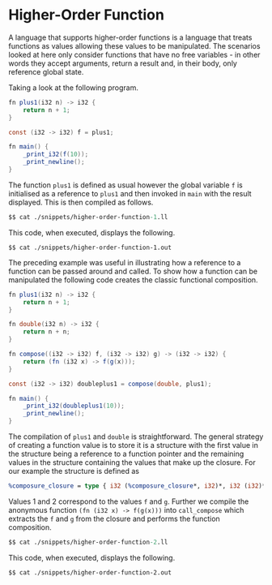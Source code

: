 # Higher-Order Function

A language that supports higher-order functions is a language that treats functions as values allowing these values to be manipulated.  The scenarios looked at here only consider functions that have no free variables - in other words they accept arguments, return a result and, in their body, only reference global state.

Taking a look at the following program.

```java
fn plus1(i32 n) -> i32 {
    return n + 1;
}

const (i32 -> i32) f = plus1;

fn main() {
    _print_i32(f(10));
    _print_newline();
}
```

The function `plus1` is defined as usual however the global variable `f` is initialised as a reference to `plus1` and then invoked in `main` with the result displayed.  This is then compiled as follows.

```llvm
$$ cat ./snippets/higher-order-function-1.ll
```

This code, when executed, displays the following.

```
$$ cat ./snippets/higher-order-function-1.out
```

The preceding example was useful in illustrating how a reference to a function can be passed around and called.  To show how a function can be manipulated the following code creates the classic functional composition.

```java
fn plus1(i32 n) -> i32 {
    return n + 1;
}

fn double(i32 n) -> i32 {
    return n + n;
}

fn compose((i32 -> i32) f, (i32 -> i32) g) -> (i32 -> i32) {
    return (fn (i32 x) -> f(g(x)));
}

const (i32 -> i32) doubleplus1 = compose(double, plus1);

fn main() {
    _print_i32(doubleplus1(10));
    _print_newline();
}
```

The compilation of `plus1` and `double` is straightforward.  The general strategy of creating a function value is to store it is a structure with the first value in the structure being a reference to a function pointer and the remaining values in the structure containing the values that make up the closure.  For our example the structure is defined as

```llvm
%composure_closure = type { i32 (%composure_closure*, i32)*, i32 (i32)*, i32 (i32)* }
```

Values 1 and 2 correspond to the values `f` and `g`.  Further we compile the anonymous function `(fn (i32 x) -> f(g(x)))` into `call_compose` which extracts the `f` and `g` from the closure and performs the function composition.



```llvm
$$ cat ./snippets/higher-order-function-2.ll
```

This code, when executed, displays the following.

```
$$ cat ./snippets/higher-order-function-2.out
```
